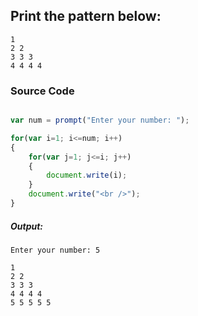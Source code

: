 ## Print the pattern below:
    1
    2 2
    3 3 3
    4 4 4 4 

### Source Code

```javascript

var num = prompt("Enter your number: ");

for(var i=1; i<=num; i++)
{
    for(var j=1; j<=i; j++)
    {
        document.write(i);
    }
    document.write("<br />");
}

```
##### Output:

	Enter your number: 5

    1 
    2 2
    3 3 3
    4 4 4 4
    5 5 5 5 5